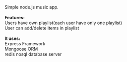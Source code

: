 Simple node.js music app.<br>
<br>
<b>Features:</b><br>
	Users have own playlist(each user have only one playlist)<br>
	User can add/delete items in playlist<br>
<br>
<b>It uses:</b><br>
	Express Framework<br>
	Mongoose ORM<br>
	redis nosql database server<br>
